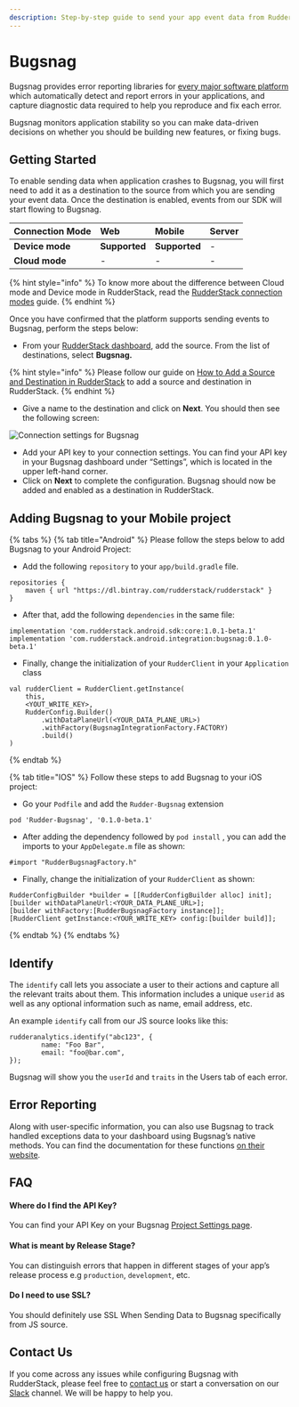 ```yaml
---
description: Step-by-step guide to send your app event data from RudderStack to Bugsnag.
---
```


# Bugsnag

Bugsnag provides error reporting libraries for [every major software platform](https://docs.bugsnag.com/platforms/) which automatically detect and report errors in your applications, and capture diagnostic data required to help you reproduce and fix each error.

Bugsnag monitors application stability so you can make data-driven decisions on whether you should be building new features, or fixing bugs.

## Getting Started

To enable sending data when application crashes to Bugsnag, you will first need to add it as a destination to the source from which you are sending your event data. Once the destination is enabled, events from our SDK will start flowing to Bugsnag.

| **Connection Mode** | **Web** | **Mobile** | **Server** |
| :--- | :--- | :--- | :--- |
| **Device mode** | **Supported** | **Supported** | - |
| **Cloud mode** | - | - | - |

{% hint style="info" %}
To know more about the difference between Cloud mode and Device mode in RudderStack, read the [RudderStack connection modes](https://docs.rudderstack.com/get-started/rudderstack-connection-modes) guide.
{% endhint %}

Once you have confirmed that the platform supports sending events to Bugsnag, perform the steps below:

* From your [RudderStack dashboard](https://app.rudderlabs.com/), add the source. From the list of destinations, select **Bugsnag.**

{% hint style="info" %}
Please follow our guide on [How to Add a Source and Destination in RudderStack](https://docs.rudderstack.com/how-to-guides/adding-source-and-destination-rudderstack) to add a source and destination in RudderStack.
{% endhint %}

* Give a name to the destination and click on **Next**. You should then see the following screen:

![Connection settings for Bugsnag](../../.gitbook/assets/bugsnag.png)

* Add your API key to your connection settings. You can find your API key in your Bugsnag dashboard under “Settings”, which is located in the upper left-hand corner.
* Click on **Next** to complete the configuration. Bugsnag should now be added and enabled as a destination in RudderStack.

## Adding Bugsnag to your Mobile project

{% tabs %}
{% tab title="Android" %}
Please follow the steps below to add Bugsnag to your Android Project:

* Add the following `repository` to your `app/build.gradle` file.

```text
repositories {
    maven { url "https://dl.bintray.com/rudderstack/rudderstack" }
}
```

* After that, add the following `dependencies` in the same file:

```text
implementation 'com.rudderstack.android.sdk:core:1.0.1-beta.1'
implementation 'com.rudderstack.android.integration:bugsnag:0.1.0-beta.1'
```

* Finally, change the initialization of your `RudderClient` in your `Application` class

```text
val rudderClient = RudderClient.getInstance(
    this,
    <YOUT_WRITE_KEY>,
    RudderConfig.Builder()
        .withDataPlaneUrl(<YOUR_DATA_PLANE_URL>)
        .withFactory(BugsnagIntegrationFactory.FACTORY)
        .build()
)
```
{% endtab %}

{% tab title="IOS" %}
Follow these steps to add Bugsnag to your iOS project:

* Go your `Podfile` and add the `Rudder-Bugsnag` extension

```text
pod 'Rudder-Bugsnag', '0.1.0-beta.1'
```

* After adding the dependency followed by `pod install` , you can add the imports to your `AppDelegate.m` file as shown:

```text
#import "RudderBugsnagFactory.h"
```

* Finally, change the initialization of your `RudderClient` as shown:

```text
RudderConfigBuilder *builder = [[RudderConfigBuilder alloc] init];
[builder withDataPlaneUrl:<YOUR_DATA_PLANE_URL>];
[builder withFactory:[RudderBugsnagFactory instance]];
[RudderClient getInstance:<YOUR_WRITE_KEY> config:[builder build]];
```
{% endtab %}
{% endtabs %}

## Identify

The `identify` call lets you associate a user to their actions and capture all the relevant traits about them. This information includes a unique `userid` as well as any optional information such as name, email address, etc.

An example `identify` call from our JS source looks like this:

```text
rudderanalytics.identify("abc123", {
        name: "Foo Bar",
        email: "foo@bar.com",
});
```

Bugsnag will show you the `userId` and `traits` in the Users tab of each error.

## Error Reporting

Along with user-specific information, you can also use Bugsnag to track handled exceptions data to your dashboard using Bugsnag’s native methods. You can find the documentation for these functions [on their website](https://docs.bugsnag.com/platforms/browsers/#reporting-handled-exceptions).

## FAQ

#### Where do I find the API Key? <a id="api-key"></a>

You can find your API Key on your Bugsnag [Project Settings page](https://bugsnag.com/dashboard).

#### What is meant by Release Stage? <a id="release-stage"></a>

You can distinguish errors that happen in different stages of your app’s release process e.g `production`, `development`, etc.

#### Do I need to use SSL? <a id="use-ssl"></a>

You should definitely use SSL When Sending Data to Bugsnag specifically from JS source.

## Contact Us

If you come across any issues while configuring Bugsnag with RudderStack, please feel free to [contact us](mailto:%20docs@rudderstack.com) or start a conversation on our [Slack](https://resources.rudderstack.com/join-rudderstack-slack) channel. We will be happy to help you.

